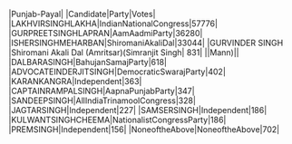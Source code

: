  
|Punjab-Payal|
|Candidate|Party|Votes|
|LAKHVIRSINGHLAKHA|IndianNationalCongress|57776|
|GURPREETSINGHLAPRAN|AamAadmiParty|36280|
|ISHERSINGHMEHARBAN|ShiromaniAkaliDal|33044|
|GURVINDER SINGH        |Shiromani Akali Dal (Amritsar)(Simranjit Singh|  831|
||Mann)||
|DALBARASINGH|BahujanSamajParty|618|
|ADVOCATEINDERJITSINGH|DemocraticSwarajParty|402|
|KARANKANGRA|Independent|363|
|CAPTAINRAMPALSINGH|AapnaPunjabParty|347|
|SANDEEPSINGH|AllIndiaTrinamoolCongress|328|
|JAGTARSINGH|Independent|227|
|SAMSERSINGH|Independent|186|
|KULWANTSINGHCHEEMA|NationalistCongressParty|186|
|PREMSINGH|Independent|156|
|NoneoftheAbove|NoneoftheAbove|702|
